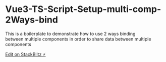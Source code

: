 # Vue3-TS-Script-Setup-multi-comp-2Ways-bind

This is a boilerplate to demonstrate how to use 2 ways binding between multiple components
in order to share data between multiple components

[Edit on StackBlitz ⚡️](https://stackblitz.com/edit/vitejs-vite-bhpktx)

